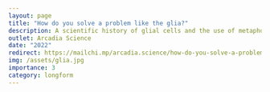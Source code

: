 ```yaml
---
layout: page
title: "How do you solve a problem like the glia?"
description: A scientific history of glial cells and the use of metaphor in biology
outlet: Arcadia Science
date: "2022"
redirect: https://mailchi.mp/arcadia.science/how-do-you-solve-a-problem-like-the-glia
img: /assets/glia.jpg
importance: 3
category: longform
---
```

